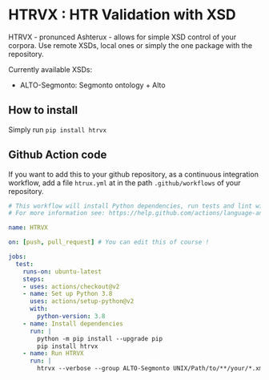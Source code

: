# HTRVX : HTR Validation with XSD

HTRVX - pronunced Ashterux - allows for simple XSD control of your corpora. Use remote XSDs, local ones or simply the one package with the repository.

Currently available XSDs:

- ALTO-Segmonto: Segmonto ontology + Alto

## How to install

Simply run `pip install htrvx`

## Github Action code

If you want to add this to your github repository, as a continuous integration workflow, add a file `htrux.yml` at in the path `.github/workflows` of your repository.

```yaml
# This workflow will install Python dependencies, run tests and lint with a single version of Python
# For more information see: https://help.github.com/actions/language-and-framework-guides/using-python-with-github-actions

name: HTRVX

on: [push, pull_request] # You can edit this of course !

jobs:
  test:
    runs-on: ubuntu-latest
    steps:
    - uses: actions/checkout@v2
    - name: Set up Python 3.8
      uses: actions/setup-python@v2
      with:
        python-version: 3.8
    - name: Install dependencies
      run: |
        python -m pip install --upgrade pip
        pip install htrvx
    - name: Run HTRVX
      run: |
        htrvx --verbose --group ALTO-Segmonto UNIX/Path/to/**/your/*.xml

```